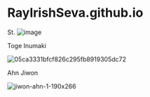 # RayIrishSeva.github.io
St. ![image](https://user-images.githubusercontent.com/122419271/212208328-90dc9217-a8b5-4e98-aa9b-9b09bc197370.png)

Toge Inumaki

![05ca3331bfcf826c295fb8919305dc72](https://user-images.githubusercontent.com/122419271/212206926-bacab337-c4af-48a1-8519-36a991699aee.jpg)

Ahn Jiwon

![jiwon-ahn-1-190x266](https://user-images.githubusercontent.com/122419271/212208008-8ce048da-8bdd-4645-bc9b-499b30ee98b2.jpg)
